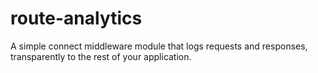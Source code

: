 route-analytics
===============

A simple connect middleware module that logs requests and responses, transparently to the rest of your application.